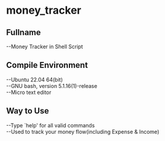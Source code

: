 # money_tracker
## Fullname
--Money Tracker in Shell Script<br />
## Compile Environment
--Ubuntu 22.04 64(bit)<br />
--GNU bash, version 5.1.16(1)-release<br />
--Micro text editor<br />
## Way to Use
--Type `help' for all valid commands<br/>
--Used to track your money flow(including Expense & Income)<br/>
